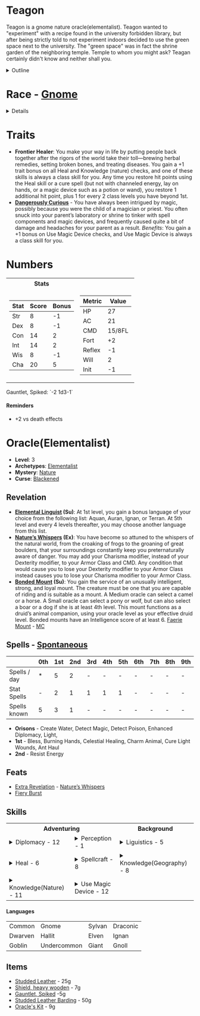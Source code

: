 # Teagon
Teagon is a gnome nature oracle(elementalist). Teagon wanted to "experiment" with a recipe found in the university forbidden library, but after being strictly told to not experiment indoors decided to use the green space next to the university. The "green space" was in fact the shrine garden of the neighboring temple. Temple to whom you might ask? Teagan certainly didn't know and neither shall you.

<details><summary>Outline</summary>

* Burned down the garden shrine of the temple next to the university, by using a recipe found in the forbidden section 
of the university library. He got access with his charm and words.
    * Academician
    * Dangerously Curious
    * Gift of Tongues / Diplomacy
* Kicked out of university after burning down the garden shrine of the temple next to the university.
    * Had a track record of mischief
* As part of burning down the garden, the deity cursed him and inadvertently made him oracle touched.
    * Part of this curse was a change in his coloration from reds, and yellows with blue eyes to greens and browns with blue eyes.
    * Curse / Mystery background
* Very spiteful about being cursed.
    * Just fluff
* With nothing to his name and no prospects, Teagon wandered the land healing anyone who needed his help (while undercutting the local temples prices)
    * Frontier Healer
    * Background skill Knowledge(Geography)  
</details>

# Race - [Gnome](https://www.d20pfsrd.com/races/core-races/gnome/)
<details>

* **Ability Score Modifiers**: Gnomes are physically weak but surprisingly hardy, and their attitude makes them naturally agreeable. They gain +2 Constitution, +2 Charisma, and –2 Strength.
* **Type**: Gnomes are Humanoid creatures with the gnome subtype.
* **Size**: Gnomes are Small creatures and thus gain a +1 size bonus to their AC, a +1 size bonus on attack rolls, a –1 penalty to their Combat Maneuver Bonus and Combat Maneuver Defense, and a +4 size bonus on Stealth checks.
* **Base Speed**: (Slow Speed) Gnomes have a base speed of 20 feet.
* **Languages**: Gnomes begin play speaking Common, Gnome, and Sylvan. Gnomes with high Intelligence scores can choose from the following: Draconic, Dwarven, Elven, Giant, Goblin, and Orc. See the Linguistics skill page for more information about these languages.
* **Keen Senses**: Gnomes receive a +2 racial bonus on Perception checks. 
* **Academician**: Some gnomes are more academically inclined than their kin. Gnomes with this racial trait gain a +2 bonus on any single Knowledge skill. This racial trait replaces the obsessive racial trait.
* **Fey Fortitude**: Gnomes with this racial trait are infused with a connection to life. They gain a +2 racial bonus on saves to resist death effects. This replaces weapon familiarity.
* **Gift of Tongues**: Gnomes love languages and learning about those they meet. Gnomes with this racial trait gain a +1 bonus on Bluff and Diplomacy checks, and they learn one additional language every time they put a rank in the Linguistics skill. This racial trait replaces defensive training and hatred.
* **Pyromaniac**: Gnomes with this racial trait are treated as one level higher when casting spells with the fire descriptor, using granted powers of the Fire domain, using the bloodline powers of the fire elemental bloodline or the revelations of the oracle’s flame mystery, and determining the damage of alchemist bombs that deal fire damage (this ability does not give gnomes early access to level-based powers; it only affects the powers they could use without this ability). Gnomes with Charisma scores of 11 or higher also gain the following spell-like abilities: 1/day—dancing lights, flare, prestidigitation, produce flame. The caster level for these effects is equal to the gnome’s level; the DCs are Charisma-based. This racial trait replaces gnome magic and illusion resistance.
</details>

# Traits
* **Frontier Healer**: You make your way in life by putting people back together after the rigors of the world take their toll—brewing herbal remedies, setting broken bones, and treating diseases. You gain a +1 trait bonus on all Heal and Knowledge (nature) checks, and one of these skills is always a class skill for you. Any time you restore hit points using the Heal skill or a cure spell (but not with channeled energy, lay on hands, or a magic device such as a potion or wand), you restore 1 additional hit point, plus 1 for every 2 class levels you have beyond 1st.
* **[Dangerously Curious](https://www.d20pfsrd.com/traits/magic-traits/dangerously-curious/)** - You have always been intrigued by magic, possibly because you were the child of a magician or priest. You often snuck into your parent’s laboratory or shrine to tinker with spell components and magic devices, and frequently caused quite a bit of damage and headaches for your parent as a result. _Benefits_: You gain a +1 bonus on Use Magic Device checks, and Use Magic Device is always a class skill for you.
# Numbers
<table>
<tr><th>Stats</th><th></th></tr>
<tr><td>

|Stat|Score|Bonus|
|---|---|---|
|Str|8|-1|
|Dex|8|-1|
|Con|14|2|
|Int|14|2|
|Wis|8|-1|
|Cha|20|5|

</td><td>

|Metric|Value|
|---|---|
|HP|27|
|AC|21|
|CMD|15/8FL|
|Fort|+2|
|Reflex|-1|
|Will|2|
|Init|-1|
</td></tr>
</table>
Gauntlet, Spiked: `-2 1d3-1`

#### Reminders
* +2 vs death effects

# Oracle(Elementalist)
* **Level**: 3
* **Archetypes**: [Elementalist](https://www.d20pfsrd.com/classes/base-classes/oracle/archetypes/paizo-oracle-archetypes/elementalist-oracle)
* **Mystery**: [Nature](https://www.d20pfsrd.com/classes/base-classes/oracle/mysteries/paizo-oracle-mysteries/nature/)
* **Curse**: [Blackened](https://www.d20pfsrd.com/classes/base-classes/Oracle/oracle-curses/#Blackened)
## Revelation
* **[Elemental Linguist](https://www.d20pfsrd.com/classes/base-classes/oracle/archetypes/paizo-oracle-archetypes/elementalist-oracle) (Su)**: At 1st level, you gain a bonus language of your choice from the following list: Aquan, Auran, Ignan, or Terran. At 5th level and every 4 levels thereafter, you may choose another language from this list.
* **[Nature’s Whispers](https://www.d20pfsrd.com/classes/base-classes/oracle/mysteries/paizo-oracle-mysteries/nature/) (Ex)**: You have become so attuned to the whispers of the natural world, from the croaking of frogs to the groaning of great boulders, that your surroundings constantly keep you preternaturally aware of danger. You may add your Charisma modifier, instead of your Dexterity modifier, to your Armor Class and CMD. Any condition that would cause you to lose your Dexterity modifier to your Armor Class instead causes you to lose your Charisma modifier to your Armor Class.
* **[Bonded Mount](https://www.d20pfsrd.com/classes/base-classes/oracle/mysteries/paizo-oracle-mysteries/nature/) (Su)**: You gain the service of an unusually intelligent, strong, and loyal mount. The creature must be one that you are capable of riding and is suitable as a mount. A Medium oracle can select a camel or a horse. A Small oracle can select a pony or wolf, but can also select a boar or a dog if she is at least 4th level. This mount functions as a druid’s animal companion, using your oracle level as your effective druid level. Bonded mounts have an Intelligence score of at least 6. [Faerie Mount](https://www.d20pfsrd.com/classes/core-classes/Druid/animal-companions/#TOC-Faerie-Mount) - [MC]() 
## Spells - [Spontaneous](../../lib/hr-spontaneous.md)

|  | 0th | 1st | 2nd | 3rd | 4th | 5th | 6th | 7th | 8th | 9th |
|---|---|---|---|---|---|---|---|---|---|---|
| Spells / day | * | 5 | 2 | - | - | - | - | - | - | - |
| Stat Spells  | - | 2 | 1 | 1 | 1 | 1 | - | - | - | - |
| Spells known | 5 | 3 | 1 | - | - | - | - | - | - | - |

* **Orisons** - Create Water, Detect Magic, Detect Poison, Enhanced Diplomacy, Light,
* **1st** - Bless, Burning Hands, Celestial Healing, Charm Animal, Cure Light Wounds, Ant Haul
* **2nd** - Resist Energy

## Feats
* [Extra Revelation](https://www.d20pfsrd.com/feats/general-feats/extra-revelation-1/) - [Nature’s Whispers](https://www.d20pfsrd.com/classes/base-classes/oracle/mysteries/paizo-oracle-mysteries/nature/)
* [Fiery Burst](https://dndtools.net/feats/complete-mage--58/fiery-burst--1123/)

## Skills
<table>
<tr><th colspan="2">Adventuring</th>
<th>Background</th></tr>
<tr><td>
<details><summary>Diplomacy - 12</summary>

|Type|Value|
|---|---|
|Ranks|3|
|Class|3|
|Cha|5|
|Racial|1|
</details>
</td><td>
<details><summary>Perception - 1</summary>

|Type|Value|
|---|---|
|Wis|-1|
|Racial|2|
</details>
</td><td>
<details><summary>Liguistics - 5</summary>

|Type|Value|
|---|---|
|Ranks|3|
|Int|2|
</details>
</td></tr>
<tr><td>
<details><summary>Heal - 6</summary>

|Type|Value|
|---|---|
|Ranks|3|
|Class|3|
|Wis|-1|
|Racial|1|
</details>
</td><td>
<details><summary>Spellcraft - 8</summary>

|Type|Value|
|---|---|
|Ranks|3|
|Class|3|
|Charisma|2|
</details>
</td><td>
<details><summary>Knowledge(Geography) - 8</summary>

|Type|Value|
|---|---|
|Ranks|3|
|Class|3|
|Int|2|
</details></td></tr>
<tr><td>
<details><summary>Knowledge(Nature) - 11</summary>

|Type|Value|
|---|---|
|Ranks|3|
|Class|3|
|Int|2|
|Racial|2|
|Trait|1|
</details>

</td><td>
<details><summary>Use Magic Device - 12</summary>

|Type|Value|
|---|---|
|Ranks|3|
|Class|3|
|Charisma|5|
|Trait|1|
</details>
</td><td></td></tr>
</table>

#### Languages
<table>
<tr><td>Common</td><td>Gnome</td><td>Sylvan</td><td>Draconic</td></tr>
<tr><td>Dwarven</td><td>Hallit</td><td>Elven</td><td>Ignan</td></tr>
<tr><td>Goblin</td><td>Undercommon</td><td>Giant</td><td>Gnoll</td></tr>
</table>

## Items
* [Studded Leather](https://www.d20pfsrd.com/equipment/armor/studded-leather) - 25g
* [Shield, heavy wooden](https://www.d20pfsrd.com/equipment/armor/shield-heavy-wooden-or-steel) - 7g
* [Gauntlet, Spiked](https://www.d20pfsrd.com/equipment/weapons/weapon-descriptions/gauntlet-spiked) -5g
* [Studded Leather Barding](https://www.d20pfsrd.com/equipment/armor/studded-leather) - 50g
* [Oracle's Kit](https://www.d20pfsrd.com/equipmenT/goods-and-services/tools-kits/#Kit_Oracle8217s) - 9g